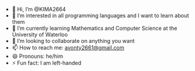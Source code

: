 - 👋 Hi, I’m @KIMA2664
- 👀 I’m interested in all programming languages and I want to learn about them
- 🌱 I’m currently learning Mathematics and Computer Science at the University of Waterloo
- 💞️ I’m looking to collaborate on anything you want
- 📫 How to reach me: avonty2661@gmail.com
- 😄 Pronouns: he/him
- ⚡ Fun fact: I am left-handed

<!---
KIMA2664/KIMA2664 is a ✨ special ✨ repository because its `README.md` (this file) appears on your GitHub profile.
You can click the Preview link to take a look at your changes.
--->
